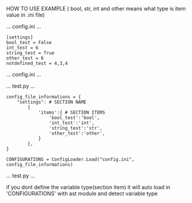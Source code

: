 

HOW TO USE EXAMPLE ( bool, str, int and other means what type is item value in .ini file)

 ...   config.ini ...

    [settings]
    bool_test = False
    int_test = 6
    string_test = True
    other_test = 6
    notdefined_test = 4,3,4

 ... config.ini ...


... test.py ...

    config_file_informations = {
        "settings": # SECTION NAME
            {
                'items':{ # SECTION ITEMS 
                    'bool_test':'bool',
                    'int_test':'int',
                    'string_test':'str',
                    'other_test':'other',
                }
            },
    }

    CONFIGURATIONS = ConfigLoader.Load("config.ini", config_file_informations)

 ... test.py ...

if you dont define the variable type(section item) it will auto load in 'CONFIGURATIONS' with ast module and detect variable type
